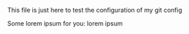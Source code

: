 This file is just here to test the configuration of my git config

Some lorem ipsum for you:
lorem ipsum 